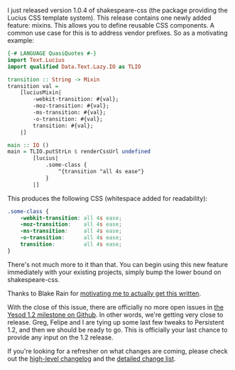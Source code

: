 I just released version 1.0.4 of shakespeare-css (the package providing the
Lucius CSS template system). This release contains one newly added feature:
mixins. This allows you to define reusable CSS components. A common use case
for this is to address vendor prefixes. So as a motivating example:

```haskell
{-# LANGUAGE QuasiQuotes #-}
import Text.Lucius
import qualified Data.Text.Lazy.IO as TLIO

transition :: String -> Mixin
transition val =
    [luciusMixin|
        -webkit-transition: #{val};
        -moz-transition: #{val};
        -ms-transition: #{val};
        -o-transition: #{val};
        transition: #{val};
    |]

main :: IO ()
main = TLIO.putStrLn $ renderCssUrl undefined
        [lucius|
            .some-class {
                ^{transition "all 4s ease"}
            }
        |]
```

This produces the following CSS (whitespace added for readability):

```css
.some-class {
    -webkit-transition: all 4s ease;
    -moz-transition:    all 4s ease;
    -ms-transition:     all 4s ease;
    -o-transition:      all 4s ease;
    transition:         all 4s ease;
}
```

There's not much more to it than that. You can begin using this new feature
immediately with your existing projects, simply bump the lower bound on
shakespeare-css.

Thanks to Blake Rain for [motivating me to actually get this
written](https://groups.google.com/forum/#!msg/yesodweb/oQaFiDfDaic/0hLqy6T7mbMJ).

With the close of this issue, there are officially no more open issues in [the
Yesod 1.2 milestone on
Github](https://github.com/yesodweb/yesod/issues?milestone=5&state=open). In
other words, we're getting very close to release. Greg, Felipe and I are tying
up some last few tweaks to Persistent 1.2, and then we should be ready to go.
This is officially your last chance to provide any input on the 1.2 release.

If you're looking for a refresher on what changes are coming, please check out
the [high-level changelog](https://github.com/yesodweb/yesod/wiki/Changelog)
and the [detailed change
list](https://github.com/yesodweb/yesod/wiki/Detailed-change-list).
